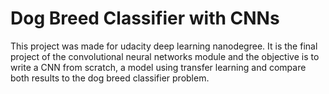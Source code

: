 # Dog Breed Classifier with CNNs

This project was made for udacity deep learning nanodegree. It is the final project of the convolutional neural networks module and the objective is to write a CNN from scratch, a model using transfer learning and compare both results to the dog breed classifier problem.
